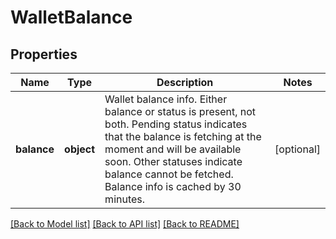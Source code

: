 # WalletBalance

## Properties
Name | Type | Description | Notes
------------ | ------------- | ------------- | -------------
**balance** | **object** | Wallet balance info. Either balance or status is present, not both. Pending status indicates that the balance is fetching at the moment and will be available soon. Other statuses indicate balance cannot be fetched. Balance info is cached by 30 minutes. | [optional] 

[[Back to Model list]](../README.md#documentation-for-models) [[Back to API list]](../README.md#documentation-for-api-endpoints) [[Back to README]](../README.md)


